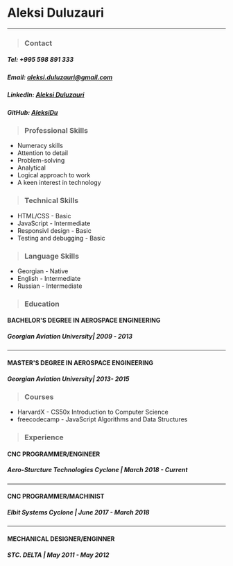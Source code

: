 # **Aleksi Duluzauri**
-----------------------
>### **Contact**

##### Tel: +995 598 891 333
##### Email: aleksi.duluzauri@gmail.com
##### Linkedln: [Aleksi Duluzauri](https://www.linkedin.com/in/aleksiduluzauri-4aaa2b175/)
##### GitHub: [AleksiDu](https://github.com/AleksiDu)

>### **Professional Skills**

* Numeracy skills
* Attention to detail
* Problem-solving
* Analytical
* Logical approach to work
* A keen interest in technology 


>### **Technical Skills**

* HTML/CSS - Basic
* JavaScript - Intermediate
* Responsivl design - Basic
* Testing and debugging - Basic

>### **Language Skills**

* Georgian - Native
* English - Intermediate
* Russian - Intermediate

>### **Education**

#### **BACHELOR'S DEGREE IN AEROSPACE ENGINEERING**
##### _Georgian Aviation University| 2009 - 2013_
-------------------------------------------------
#### **MASTER'S DEGREE IN AEROSPACE ENGINEERING**
##### _Georgian Aviation University| 2013- 2015_

>### **Courses**
* HarvardX - CS50x Introduction to Computer Science
* freecodecamp - JavaScript Algorithms and Data Structures

>### **Experience**

#### **CNC PROGRAMMER/ENGINEER**
##### _Aero-Sturcture Technologies Cyclone | March 2018 - Current_
------------------------------------------------------------------
#### **CNC PROGRAMMER/MACHINIST**
##### _Elbit Systems Cyclone | June 2017 - March 2018_
------------------------------------------------------------------
#### **MECHANICAL DESIGNER/ENGINNER**
##### _STC. DELTA | May 2011 - May 2012_
